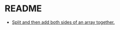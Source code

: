 # README
- [Split and then add both sides of an array together.](https://www.codewars.com/kata/5946a0a64a2c5b596500019a/train/go)
